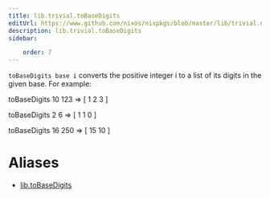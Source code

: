 ```yaml
---
title: lib.trivial.toBaseDigits
editUrl: https://www.github.com/nixos/nixpkgs/blob/master/lib/trivial.nix#L659C18
description: lib.trivial.toBaseDigits
sidebar:

    order: 7
---
```


`toBaseDigits base i` converts the positive integer i to a list of its
digits in the given base. For example:

toBaseDigits 10 123 => [ 1 2 3 ]

toBaseDigits 2 6 => [ 1 1 0 ]

toBaseDigits 16 250 => [ 15 10 ]


# Aliases

- [lib.toBaseDigits](/reference/libtoBaseDigits)


